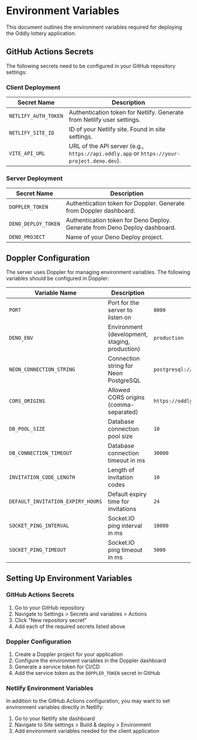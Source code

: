 # Environment Variables

This document outlines the environment variables required for deploying the Oddly lottery application.

## GitHub Actions Secrets

The following secrets need to be configured in your GitHub repository settings:

### Client Deployment

| Secret Name | Description |
|-------------|-------------|
| `NETLIFY_AUTH_TOKEN` | Authentication token for Netlify. Generate from Netlify user settings. |
| `NETLIFY_SITE_ID` | ID of your Netlify site. Found in site settings. |
| `VITE_API_URL` | URL of the API server (e.g., `https://api.oddly.app` or `https://your-project.deno.dev`). |

### Server Deployment

| Secret Name | Description |
|-------------|-------------|
| `DOPPLER_TOKEN` | Authentication token for Doppler. Generate from Doppler dashboard. |
| `DENO_DEPLOY_TOKEN` | Authentication token for Deno Deploy. Generate from Deno Deploy dashboard. |
| `DENO_PROJECT` | Name of your Deno Deploy project. |

## Doppler Configuration

The server uses Doppler for managing environment variables. The following variables should be configured in Doppler:

| Variable Name | Description | Example |
|---------------|-------------|---------|
| `PORT` | Port for the server to listen on | `8000` |
| `DENO_ENV` | Environment (development, staging, production) | `production` |
| `NEON_CONNECTION_STRING` | Connection string for Neon PostgreSQL | `postgresql://user:pass@host/db` |
| `CORS_ORIGINS` | Allowed CORS origins (comma-separated) | `https://oddly.netlify.app,https://oddly.app` |
| `DB_POOL_SIZE` | Database connection pool size | `10` |
| `DB_CONNECTION_TIMEOUT` | Database connection timeout in ms | `30000` |
| `INVITATION_CODE_LENGTH` | Length of invitation codes | `10` |
| `DEFAULT_INVITATION_EXPIRY_HOURS` | Default expiry time for invitations | `24` |
| `SOCKET_PING_INTERVAL` | Socket.IO ping interval in ms | `10000` |
| `SOCKET_PING_TIMEOUT` | Socket.IO ping timeout in ms | `5000` |

## Setting Up Environment Variables

### GitHub Actions Secrets

1. Go to your GitHub repository
2. Navigate to Settings > Secrets and variables > Actions
3. Click "New repository secret"
4. Add each of the required secrets listed above

### Doppler Configuration

1. Create a Doppler project for your application
2. Configure the environment variables in the Doppler dashboard
3. Generate a service token for CI/CD
4. Add the service token as the `DOPPLER_TOKEN` secret in GitHub

### Netlify Environment Variables

In addition to the GitHub Actions configuration, you may want to set environment variables directly in Netlify:

1. Go to your Netlify site dashboard
2. Navigate to Site settings > Build & deploy > Environment
3. Add environment variables needed for the client application
